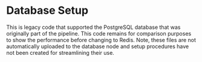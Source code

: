 # Database Setup

This is legacy code that supported the PostgreSQL database that was originally part of the pipeline. This code remains for comparison purposes to show the performance before changing to Redis. Note, these files are not automatically uploaded to the database node and setup procedures have not been created for streamlining their use. 